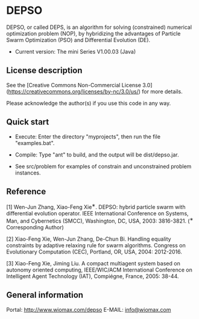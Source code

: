 DEPSO
========

DEPSO, or called DEPS, is an algorithm for solving (constrained) numerical optimization problem (NOP), by hybridizing the advantages of Particle Swarm Optimization (PSO) and Differential Evolution (DE).

- Current version: The mini Series V1.00.03 (Java)

License description
-------------------

See the [Creative Commons Non-Commercial License 3.0] (https://creativecommons.org/licenses/by-nc/3.0/us/) for more details.

Please acknowledge the author(s) if you use this code in any way.

Quick start
-----------

- Execute: Enter the directory "myprojects", then run the file "examples.bat".

- Compile: Type "ant" to build, and the output will be dist/depso.jar. 

- See src/problem for examples of constrain and unconstrained problem instances.

Reference
---------

[1] Wen-Jun Zhang, Xiao-Feng Xie<sup>&lowast;</sup>. DEPSO: hybrid particle swarm with differential evolution operator. IEEE International Conference on Systems, Man, and Cybernetics (SMCC), Washington, DC, USA, 2003: 3816-3821. (<sup>&lowast;</sup> Corresponding Author)

[2] Xiao-Feng Xie, Wen-Jun Zhang, De-Chun Bi. Handling equality constraints by adaptive relaxing rule for swarm algorithms. Congress on Evolutionary Computation (CEC), Portland, OR, USA, 2004: 2012-2016. 

[3] Xiao-Feng Xie, Jiming Liu. A compact multiagent system based on autonomy oriented computing, IEEE/WIC/ACM International Conference on Intelligent Agent Technology (IAT), Compiégne, France, 2005: 38-44. 

General information
-------------------

Portal: http://www.wiomax.com/depso
E-MAIL: info@wiomax.com
